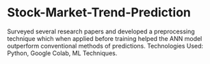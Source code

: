 # Stock-Market-Trend-Prediction
Surveyed several research papers and developed a preprocessing technique which when applied before training helped the ANN model outperform conventional methods of predictions.
Technologies Used: Python, Google Colab, ML Techniques.
